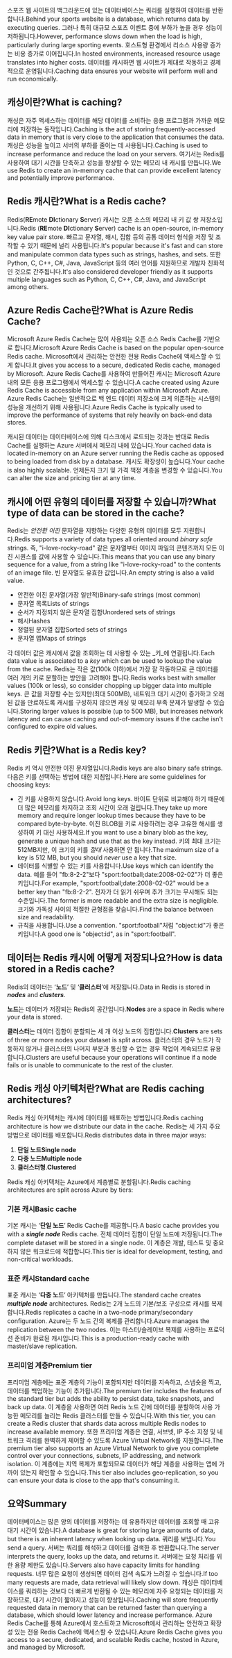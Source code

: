 <span data-ttu-id="99855-101">스포츠 웹 사이트의 백그라운드에 있는 데이터베이스는 쿼리를 실행하여 데이터를 반환합니다.</span><span class="sxs-lookup"><span data-stu-id="99855-101">Behind your sports website is a database, which returns data by executing queries.</span></span> <span data-ttu-id="99855-102">그러나 특히 대규모 스포츠 이벤트 중에 부하가 높을 경우 성능이 저하됩니다.</span><span class="sxs-lookup"><span data-stu-id="99855-102">However, performance slows down when the load is high, particularly during large sporting events.</span></span> <span data-ttu-id="99855-103">호스트형 환경에서 리소스 사용량 증가는 비용 증가로 이어집니다.</span><span class="sxs-lookup"><span data-stu-id="99855-103">In hosted environments, increased resource usage translates into higher costs.</span></span> <span data-ttu-id="99855-104">데이터를 캐시하면 웹 사이트가 제대로 작동하고 경제적으로 운영됩니다.</span><span class="sxs-lookup"><span data-stu-id="99855-104">Caching data ensures your website will perform well and run economically.</span></span>

## <a name="what-is-caching"></a><span data-ttu-id="99855-105">캐싱이란?</span><span class="sxs-lookup"><span data-stu-id="99855-105">What is caching?</span></span>

<span data-ttu-id="99855-106">캐싱은 자주 액세스하는 데이터를 해당 데이터를 소비하는 응용 프로그램과 가까운 메모리에 저장하는 동작입니다.</span><span class="sxs-lookup"><span data-stu-id="99855-106">Caching is the act of storing frequently-accessed data in memory that is very close to the application that consumes the data.</span></span> <span data-ttu-id="99855-107">캐싱은 성능을 높이고 서버의 부하를 줄이는 데 사용됩니다.</span><span class="sxs-lookup"><span data-stu-id="99855-107">Caching is used to increase performance and reduce the load on your servers.</span></span> <span data-ttu-id="99855-108">여기서는 Redis를 사용하여 대기 시간을 단축하고 성능을 향상할 수 있는 메모리 내 캐시를 만듭니다.</span><span class="sxs-lookup"><span data-stu-id="99855-108">We use Redis to create an in-memory cache that can provide excellent latency and potentially improve performance.</span></span>

## <a name="what-is-a-redis-cache"></a><span data-ttu-id="99855-109">Redis 캐시란?</span><span class="sxs-lookup"><span data-stu-id="99855-109">What is a Redis cache?</span></span>

<span data-ttu-id="99855-110">Redis(**RE**mote **DI**ctionary **S**erver) 캐시는 오픈 소스의 메모리 내 키 값 쌍 저장소입니다.</span><span class="sxs-lookup"><span data-stu-id="99855-110">Redis (**RE**mote **DI**ctionary **S**erver) cache is an open-source, in-memory key value pair store.</span></span> <span data-ttu-id="99855-111">빠르고 문자열, 해시, 집합 등의 공통 데이터 형식을 저장 및 조작할 수 있기 때문에 널리 사용됩니다.</span><span class="sxs-lookup"><span data-stu-id="99855-111">It's popular because it's fast and can store and manipulate common data types such as strings, hashes, and sets.</span></span> <span data-ttu-id="99855-112">또한 Python, C, C++, C#, Java, JavaScript 등의 여러 언어를 지원하므로 개발자 친화적인 것으로 간주됩니다.</span><span class="sxs-lookup"><span data-stu-id="99855-112">It's also considered developer friendly as it supports multiple languages such as Python, C, C++, C#, Java, and JavaScript among others.</span></span>

## <a name="what-is-azure-redis-cache"></a><span data-ttu-id="99855-113">Azure Redis Cache란?</span><span class="sxs-lookup"><span data-stu-id="99855-113">What is Azure Redis Cache?</span></span>

<span data-ttu-id="99855-114">Microsoft Azure Redis Cache는 많이 사용되는 오픈 소스 Redis Cache를 기반으로 합니다.</span><span class="sxs-lookup"><span data-stu-id="99855-114">Microsoft Azure Redis Cache is based on the popular open-source Redis cache.</span></span> <span data-ttu-id="99855-115">Microsoft에서 관리하는 안전한 전용 Redis Cache에 액세스할 수 있게 합니다.</span><span class="sxs-lookup"><span data-stu-id="99855-115">It gives you access to a secure, dedicated Redis cache, managed by Microsoft.</span></span> <span data-ttu-id="99855-116">Azure Redis Cache를 사용하여 만들어진 캐시는 Microsoft Azure 내의 모든 응용 프로그램에서 액세스할 수 있습니다.</span><span class="sxs-lookup"><span data-stu-id="99855-116">A cache created using Azure Redis Cache is accessible from any application within Microsoft Azure.</span></span> <span data-ttu-id="99855-117">Azure Redis Cache는 일반적으로 백 엔드 데이터 저장소에 크게 의존하는 시스템의 성능을 개선하기 위해 사용됩니다.</span><span class="sxs-lookup"><span data-stu-id="99855-117">Azure Redis Cache is typically used to improve the performance of systems that rely heavily on back-end data stores.</span></span>

<span data-ttu-id="99855-118">캐시된 데이터는 데이터베이스에 의해 디스크에서 로드되는 것과는 반대로 Redis Cache를 실행하는 Azure 서버에서 메모리 내에 있습니다.</span><span class="sxs-lookup"><span data-stu-id="99855-118">Your cached data is located in-memory on an Azure server running the Redis cache as opposed to being loaded from disk by a database.</span></span> <span data-ttu-id="99855-119">캐시도 확장성이 높습니다.</span><span class="sxs-lookup"><span data-stu-id="99855-119">Your cache is also highly scalable.</span></span> <span data-ttu-id="99855-120">언제든지 크기 및 가격 책정 계층을 변경할 수 있습니다.</span><span class="sxs-lookup"><span data-stu-id="99855-120">You can alter the size and pricing tier at any time.</span></span>

## <a name="what-type-of-data-can-be-stored-in-the-cache"></a><span data-ttu-id="99855-121">캐시에 어떤 유형의 데이터를 저장할 수 있습니까?</span><span class="sxs-lookup"><span data-stu-id="99855-121">What type of data can be stored in the cache?</span></span>

<span data-ttu-id="99855-122">Redis는 _안전한 이진_ 문자열을 지향하는 다양한 유형의 데이터를 모두 지원합니다.</span><span class="sxs-lookup"><span data-stu-id="99855-122">Redis supports a variety of data types all oriented around _binary safe_ strings.</span></span> <span data-ttu-id="99855-123">즉, "i-love-rocky-road" 같은 문자열부터 이미지 파일의 콘텐츠까지 모든 이진 시퀀스를 값에 사용할 수 있습니다.</span><span class="sxs-lookup"><span data-stu-id="99855-123">This means that you can use any binary sequence for a value, from a string like "i-love-rocky-road" to the contents of an image file.</span></span> <span data-ttu-id="99855-124">빈 문자열도 유효한 값입니다.</span><span class="sxs-lookup"><span data-stu-id="99855-124">An empty string is also a valid value.</span></span>

- <span data-ttu-id="99855-125">안전한 이진 문자열(가장 일반적)</span><span class="sxs-lookup"><span data-stu-id="99855-125">Binary-safe strings (most common)</span></span>
- <span data-ttu-id="99855-126">문자열 목록</span><span class="sxs-lookup"><span data-stu-id="99855-126">Lists of strings</span></span>
- <span data-ttu-id="99855-127">순서가 지정되지 않은 문자열 집합</span><span class="sxs-lookup"><span data-stu-id="99855-127">Unordered sets of strings</span></span>
- <span data-ttu-id="99855-128">해시</span><span class="sxs-lookup"><span data-stu-id="99855-128">Hashes</span></span>
- <span data-ttu-id="99855-129">정렬된 문자열 집합</span><span class="sxs-lookup"><span data-stu-id="99855-129">Sorted sets of strings</span></span>
- <span data-ttu-id="99855-130">문자열 맵</span><span class="sxs-lookup"><span data-stu-id="99855-130">Maps of strings</span></span>

<span data-ttu-id="99855-131">각 데이터 값은 캐시에서 값을 조회하는 데 사용할 수 있는 _키_에 연결됩니다.</span><span class="sxs-lookup"><span data-stu-id="99855-131">Each data value is associated to a _key_ which can be used to lookup the value from the cache.</span></span> <span data-ttu-id="99855-132">Redis는 작은 값(100k 이하)에서 가장 잘 작동하므로 큰 데이터를 여러 개의 키로 분할하는 방안을 고려해야 합니다.</span><span class="sxs-lookup"><span data-stu-id="99855-132">Redis works best with smaller values (100k or less), so consider chopping up bigger data into multiple keys.</span></span> <span data-ttu-id="99855-133">큰 값을 저장할 수는 있지만(최대 500MB), 네트워크 대기 시간이 증가하고 오래된 값을 만료하도록 캐시를 구성하지 않으면 캐싱 및 메모리 부족 문제가 발생할 수 있습니다.</span><span class="sxs-lookup"><span data-stu-id="99855-133">Storing larger values is possible (up to 500 MB), but increases network latency and can cause caching and out-of-memory issues if the cache isn't configured to expire old values.</span></span>

## <a name="what-is-a-redis-key"></a><span data-ttu-id="99855-134">Redis 키란?</span><span class="sxs-lookup"><span data-stu-id="99855-134">What is a Redis key?</span></span>
<span data-ttu-id="99855-135">Redis 키 역시 안전한 이진 문자열입니다.</span><span class="sxs-lookup"><span data-stu-id="99855-135">Redis keys are also binary safe strings.</span></span> <span data-ttu-id="99855-136">다음은 키를 선택하는 방법에 대한 지침입니다.</span><span class="sxs-lookup"><span data-stu-id="99855-136">Here are some guidelines for choosing keys:</span></span>

- <span data-ttu-id="99855-137">긴 키를 사용하지 않습니다.</span><span class="sxs-lookup"><span data-stu-id="99855-137">Avoid long keys.</span></span> <span data-ttu-id="99855-138">바이트 단위로 비교해야 하기 때문에 더 많은 메모리를 차지하고 조회 시간이 오래 걸립니다.</span><span class="sxs-lookup"><span data-stu-id="99855-138">They take up more memory and require longer lookup times because they have to be compared byte-by-byte.</span></span> <span data-ttu-id="99855-139">이진 BLOB을 키로 사용하려는 경우 고유한 해시를 생성하여 키 대신 사용하세요.</span><span class="sxs-lookup"><span data-stu-id="99855-139">If you want to use a binary blob as the key, generate a unique hash and use that as the key instead.</span></span> <span data-ttu-id="99855-140">키의 최대 크기는 512MB지만, 이 크기의 키를 _절대_ 사용하면 안 됩니다.</span><span class="sxs-lookup"><span data-stu-id="99855-140">The maximum size of a key is 512 MB, but you should _never_ use a key that size.</span></span>
- <span data-ttu-id="99855-141">데이터를 식별할 수 있는 키를 사용합니다.</span><span class="sxs-lookup"><span data-stu-id="99855-141">Use keys which can identify the data.</span></span> <span data-ttu-id="99855-142">예를 들어 "fb:8-2-2"보다 "sport:football;date:2008-02-02"가 더 좋은 키입니다.</span><span class="sxs-lookup"><span data-stu-id="99855-142">For example, "sport:football;date:2008-02-02" would be a better key than "fb:8-2-2".</span></span> <span data-ttu-id="99855-143">전자가 더 읽기 쉬우며 추가 크기는 무시해도 되는 수준입니다.</span><span class="sxs-lookup"><span data-stu-id="99855-143">The former is more readable and the extra size is negligible.</span></span> <span data-ttu-id="99855-144">크기와 가독성 사이의 적절한 균형점을 찾습니다.</span><span class="sxs-lookup"><span data-stu-id="99855-144">Find the balance between size and readability.</span></span>
- <span data-ttu-id="99855-145">규칙을 사용합니다.</span><span class="sxs-lookup"><span data-stu-id="99855-145">Use a convention.</span></span> <span data-ttu-id="99855-146">"sport:football"처럼 "object:id"가 좋은 키입니다.</span><span class="sxs-lookup"><span data-stu-id="99855-146">A good one is "object:id", as in "sport:football".</span></span> 

## <a name="how-is-data-stored-in-a-redis-cache"></a><span data-ttu-id="99855-147">데이터는 Redis 캐시에 어떻게 저장되나요?</span><span class="sxs-lookup"><span data-stu-id="99855-147">How is data stored in a Redis cache?</span></span>

<span data-ttu-id="99855-148">Redis의 데이터는 ‘**노드**’ 및 ‘**클러스터**’에 저장됩니다.</span><span class="sxs-lookup"><span data-stu-id="99855-148">Data in Redis is stored in _**nodes**_ and _**clusters**_.</span></span>

<span data-ttu-id="99855-149">**노드**는 데이터가 저장되는 Redis의 공간입니다.</span><span class="sxs-lookup"><span data-stu-id="99855-149">**Nodes** are a space in Redis where your data is stored.</span></span>

<span data-ttu-id="99855-150">**클러스터**는 데이터 집합이 분할되는 세 개 이상 노드의 집합입니다.</span><span class="sxs-lookup"><span data-stu-id="99855-150">**Clusters** are sets of three or more nodes your dataset is split across.</span></span> <span data-ttu-id="99855-151">클러스터의 경우 노드가 작동하지 않거나 클러스터의 나머지 부분과 통신할 수 없는 경우 작업이 계속되므로 유용합니다.</span><span class="sxs-lookup"><span data-stu-id="99855-151">Clusters are useful because your operations will continue if a node fails or is unable to communicate to the rest of the cluster.</span></span>

## <a name="what-are-redis-caching-architectures"></a><span data-ttu-id="99855-152">Redis 캐싱 아키텍처란?</span><span class="sxs-lookup"><span data-stu-id="99855-152">What are Redis caching architectures?</span></span>

<span data-ttu-id="99855-153">Redis 캐싱 아키텍처는 캐시에 데이터를 배포하는 방법입니다.</span><span class="sxs-lookup"><span data-stu-id="99855-153">Redis caching architecture is how we distribute our data in the cache.</span></span> <span data-ttu-id="99855-154">Redis는 세 가지 주요 방법으로 데이터를 배포합니다.</span><span class="sxs-lookup"><span data-stu-id="99855-154">Redis distributes data in three major ways:</span></span>

1. <span data-ttu-id="99855-155">**단일 노드**</span><span class="sxs-lookup"><span data-stu-id="99855-155">**Single node**</span></span>
1. <span data-ttu-id="99855-156">**다중 노드**</span><span class="sxs-lookup"><span data-stu-id="99855-156">**Multiple node**</span></span>
1. <span data-ttu-id="99855-157">**클러스터형**.</span><span class="sxs-lookup"><span data-stu-id="99855-157">**Clustered**</span></span>

<span data-ttu-id="99855-158">Redis 캐싱 아키텍처는 Azure에서 계층별로 분할됩니다.</span><span class="sxs-lookup"><span data-stu-id="99855-158">Redis caching architectures are split across Azure by tiers:</span></span>

### <a name="basic-cache"></a><span data-ttu-id="99855-159">기본 캐시</span><span class="sxs-lookup"><span data-stu-id="99855-159">Basic cache</span></span>

<span data-ttu-id="99855-160">기본 캐시는 ‘**단일 노드**’ Redis Cache를 제공합니다.</span><span class="sxs-lookup"><span data-stu-id="99855-160">A basic cache provides you with a _**single node**_ Redis cache.</span></span> <span data-ttu-id="99855-161">전체 데이터 집합이 단일 노드에 저장됩니다.</span><span class="sxs-lookup"><span data-stu-id="99855-161">The complete dataset will be stored in a single node.</span></span> <span data-ttu-id="99855-162">이 계층은 개발, 테스트 및 중요하지 않은 워크로드에 적합합니다.</span><span class="sxs-lookup"><span data-stu-id="99855-162">This tier is ideal for development, testing, and non-critical workloads.</span></span>

### <a name="standard-cache"></a><span data-ttu-id="99855-163">표준 캐시</span><span class="sxs-lookup"><span data-stu-id="99855-163">Standard cache</span></span>

<span data-ttu-id="99855-164">표준 캐시는 ‘**다중 노드**’ 아키텍처를 만듭니다.</span><span class="sxs-lookup"><span data-stu-id="99855-164">The standard cache creates _**multiple node**_ architectures.</span></span> <span data-ttu-id="99855-165">Redis는 2개 노드의 기본/보조 구성으로 캐시를 복제합니다.</span><span class="sxs-lookup"><span data-stu-id="99855-165">Redis replicates a cache in a two-node primary/secondary configuration.</span></span> <span data-ttu-id="99855-166">Azure는 두 노드 간의 복제를 관리합니다.</span><span class="sxs-lookup"><span data-stu-id="99855-166">Azure manages the replication between the two nodes.</span></span> <span data-ttu-id="99855-167">이는 마스터/슬레이브 복제를 사용하는 프로덕션 준비가 완료된 캐시입니다.</span><span class="sxs-lookup"><span data-stu-id="99855-167">This is a production-ready cache with master/slave replication.</span></span>

### <a name="premium-tier"></a><span data-ttu-id="99855-168">프리미엄 계층</span><span class="sxs-lookup"><span data-stu-id="99855-168">Premium tier</span></span>

<span data-ttu-id="99855-169">프리미엄 계층에는 표준 계층의 기능이 포함되지만 데이터를 지속하고, 스냅숏을 찍고, 데이터를 백업하는 기능이 추가됩니다.</span><span class="sxs-lookup"><span data-stu-id="99855-169">The premium tier includes the features of the standard tier but adds the ability to persist data, take snapshots, and back up data.</span></span> <span data-ttu-id="99855-170">이 계층을 사용하면 여러 Redis 노드 간에 데이터를 분할하여 사용 가능한 메모리를 늘리는 Redis 클러스터를 만들 수 있습니다.</span><span class="sxs-lookup"><span data-stu-id="99855-170">With this tier, you can create a Redis cluster that shards data across multiple Redis nodes to increase available memory.</span></span> <span data-ttu-id="99855-171">또한 프리미엄 계층은 연결, 서브넷, IP 주소 지정 및 네트워크 격리를 완벽하게 제어할 수 있도록 Azure Virtual Network를 지원합니다.</span><span class="sxs-lookup"><span data-stu-id="99855-171">The premium tier also supports an Azure Virtual Network to give you complete control over your connections, subnets, IP addressing, and network isolation.</span></span> <span data-ttu-id="99855-172">이 계층에는 지역 복제가 포함되므로 데이터가 해당 계층을 사용하는 앱에 가까이 있는지 확인할 수 있습니다.</span><span class="sxs-lookup"><span data-stu-id="99855-172">This tier also includes geo-replication, so you can ensure your data is close to the app that's consuming it.</span></span>

## <a name="summary"></a><span data-ttu-id="99855-173">요약</span><span class="sxs-lookup"><span data-stu-id="99855-173">Summary</span></span>

<span data-ttu-id="99855-174">데이터베이스는 많은 양의 데이터를 저장하는 데 유용하지만 데이터를 조회할 때 고유 대기 시간이 있습니다.</span><span class="sxs-lookup"><span data-stu-id="99855-174">A database is great for storing large amounts of data, but there is an inherent latency when looking up data.</span></span> <span data-ttu-id="99855-175">쿼리를 보냅니다.</span><span class="sxs-lookup"><span data-stu-id="99855-175">You send a query.</span></span> <span data-ttu-id="99855-176">서버는 쿼리를 해석하고 데이터를 검색한 후 반환합니다.</span><span class="sxs-lookup"><span data-stu-id="99855-176">The server interprets the query, looks up the data, and returns it.</span></span> <span data-ttu-id="99855-177">서버에는 요청 처리를 위한 용량 제한도 있습니다.</span><span class="sxs-lookup"><span data-stu-id="99855-177">Servers also have capacity limits for handling requests.</span></span> <span data-ttu-id="99855-178">너무 많은 요청이 생성되면 데이터 검색 속도가 느려질 수 있습니다.</span><span class="sxs-lookup"><span data-stu-id="99855-178">If too many requests are made, data retrieval will likely slow down.</span></span> <span data-ttu-id="99855-179">캐싱은 데이터베이스를 쿼리하는 것보다 더 빠르게 반환될 수 있는 메모리에 자주 요청되는 데이터를 저장하므로, 대기 시간이 짧아지고 성능이 향상됩니다.</span><span class="sxs-lookup"><span data-stu-id="99855-179">Caching will store frequently requested data in memory that can be returned faster than querying a database, which should lower latency and increase performance.</span></span> <span data-ttu-id="99855-180">Azure Redis Cache를 통해 Azure에서 호스트하고 Microsoft에서 관리하는 안전하고 확장성 있는 전용 Redis Cache에 액세스할 수 있습니다.</span><span class="sxs-lookup"><span data-stu-id="99855-180">Azure Redis Cache gives you access to a secure, dedicated, and scalable Redis cache, hosted in Azure, and managed by Microsoft.</span></span>
